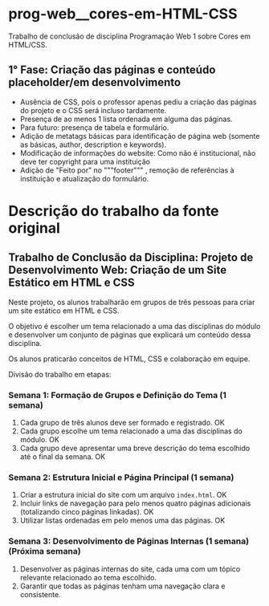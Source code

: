 # prog-web__cores-em-HTML-CSS
Trabalho de conclusão de disciplina Programação Web 1 sobre Cores em HTML/CSS.

## 1° Fase: Criação das páginas e conteúdo placeholder/em desenvolvimento
 - Ausência de CSS, pois o professor apenas pediu a criação das páginas do projeto e o CSS será incluso tardamente.
 - Presença de ao menos 1 lista ordenada em alguma das páginas.
 - Para futuro: presença de tabela e formulário.
 - Adição de metatags básicas para identificação de página web (somente as básicas, author, description e keywords).
 - Modificação de informações do website: Como não é institucional, não deve ter copyright para uma instituição
 - Adição de "Feito por" no """footer""" , remoção de referências à instituição e atualização do formulário.

# Descrição do trabalho da fonte original

## Trabalho de Conclusão da Disciplina: Projeto de Desenvolvimento Web: Criação de um Site Estático em HTML e CSS
Neste projeto, os alunos trabalharão em grupos de três pessoas para criar um site estático em HTML e CSS.

O objetivo é escolher um tema relacionado a uma das disciplinas do módulo e desenvolver um conjunto de páginas que explicará um conteúdo dessa disciplina.

Os alunos praticarão conceitos de HTML, CSS e colaboração em equipe.

Divisão do trabalho em etapas:

### Semana 1: Formação de Grupos e Definição do Tema (1 semana)

 1. Cada grupo de três alunos deve ser formado e registrado. OK
 2. Cada grupo escolhe um tema relacionado a uma das disciplinas do módulo. OK
 3. Cada grupo deve apresentar uma breve descrição do tema escolhido até o final da semana. OK

### Semana 2: Estrutura Inicial e Página Principal (1 semana)

 1. Criar a estrutura inicial do site com um arquivo `index.html`. OK
 2. Incluir links de navegação para pelo menos quatro páginas adicionais (totalizando cinco páginas linkadas). OK
 3. Utilizar listas ordenadas em pelo menos uma das páginas. OK

### Semana 3: Desenvolvimento de Páginas Internas (1 semana) (Próxima semana)

 1. Desenvolver as páginas internas do site, cada uma com um tópico relevante relacionado ao tema escolhido.
 2. Garantir que todas as páginas tenham uma navegação clara e consistente.